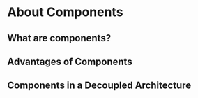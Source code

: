 # About Components

## What are components?

## Advantages of Components

## Components in a Decoupled Architecture
